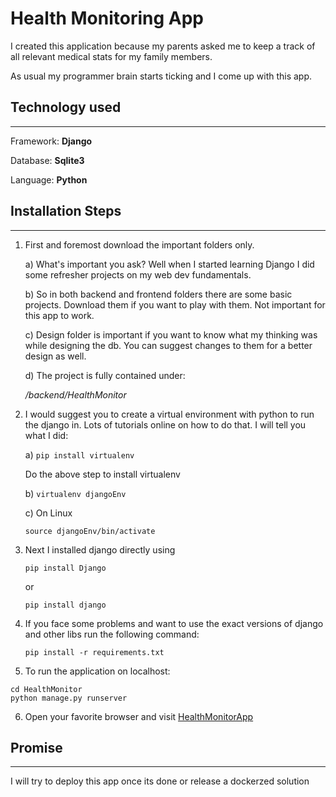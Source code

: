 # Health Monitoring App

I created this application because my parents asked me to keep a track of all relevant medical stats for my family members.

As usual my programmer brain starts ticking and I come up with this app.

## Technology used
-------------------

Framework: **Django**

Database: **Sqlite3**

Language: **Python**

## Installation Steps
-----------------------

1. First and foremost download the important folders only.

	a) What's important you ask? Well when I started learning Django I did some refresher projects on my web dev fundamentals.
	
	b) So in both backend and frontend folders there are some basic projects. Download them if you want to play with them. Not important for this app to work.

	c) Design folder is important if you want to know what my thinking was while designing the db. You can suggest changes to them for a better design as well.

	d) The project is fully contained under:

	_/backend/HealthMonitor_

2. I would suggest you to create a virtual environment with python to run the django in. Lots of tutorials online on how to do that. I will tell you what I did:

	a)  `pip install virtualenv`

	Do the above step to install virtualenv

	b) `virtualenv djangoEnv`

	c) On Linux
	
	`source djangoEnv/bin/activate`

3. Next I installed django directly using 

	`pip install Django`

	or

	`pip install django`

4. If you face some problems and want to use the exact versions of django and other libs run the following command:

	```pip install -r requirements.txt```

5. To run the application on localhost:

```
cd HealthMonitor
python manage.py runserver
```

6. Open your favorite browser and visit 
[HealthMonitorApp](http://localhost:8000)

## Promise
-----------

I will try to deploy this app once its done or release a dockerzed solution